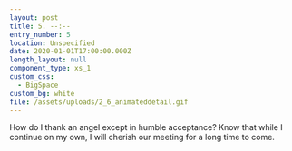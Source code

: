```yaml
---
layout: post
title: 5. --:--
entry_number: 5
location: Unspecified
date: 2020-01-01T17:00:00.000Z
length_layout: null
component_type: xs_1
custom_css:
  - BigSpace
custom_bg: white
file: /assets/uploads/2_6_animateddetail.gif
---
```

How do I thank an angel except in humble acceptance? Know that while I continue on my own, I will cherish our meeting for a long time to come.